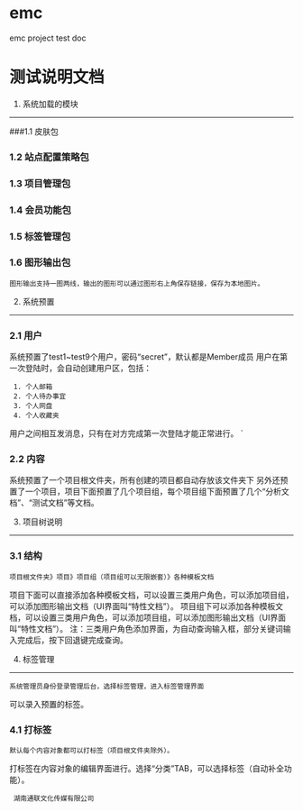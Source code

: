 # emc
emc project test doc

测试说明文档
===============

1.	系统加载的模块
------------------

###1.1	皮肤包
  
### 1.2	站点配置策略包
  
### 1.3	项目管理包
  
### 1.4	会员功能包
  
### 1.5	标签管理包
  
### 1.6	图形输出包
  
    图形输出支持一图两线，输出的图形可以通过图形右上角保存链接，保存为本地图片。
2.	系统预置
------------

### 2.1	用户
  
   系统预置了test1~test9个用户，密码“secret”，默认都是Member成员
用户在第一次登陆时，会自动创建用户区，包括：

     1.	个人邮箱
     2.	个人待办事宜
     3.	个人网盘
     4.	个人收藏夹
    
   用户之间相互发消息，只有在对方完成第一次登陆才能正常进行。
`
### 2.2	内容
  
  
   系统预置了一个项目根文件夹，所有创建的项目都自动存放该文件夹下
另外还预置了一个项目，项目下面预置了几个项目组，每个项目组下面预置了几个“分析文档”、“测试文档”等文档。

3.	项目树说明
----------------

### 3.1	结构
  
    项目根文件夹》项目》项目组（项目组可以无限嵌套）》各种模板文档
项目下面可以直接添加各种模板文档，可以设置三类用户角色，可以添加项目组，可以添加图形输出文档（UI界面叫“特性文档”）。
项目组下可以添加各种模板文档，可以设置三类用户角色，可以添加项目组，可以添加图形输出文档（UI界面叫“特性文档”）。
注：三类用户角色添加界面，为自动查询输入框，部分关键词输入完成后，按下回退键完成查询。

4.	标签管理
-------------

    系统管理员身份登录管理后台，选择标签管理，进入标签管理界面
可以录入预置的标签。

### 4.1	打标签
  
    默认每个内容对象都可以打标签（项目根文件夹除外）。
打标签在内容对象的编辑界面进行。选择“分类”TAB，可以选择标签（自动补全功能）。






                                                  
     湖南通联文化传媒有限公司


